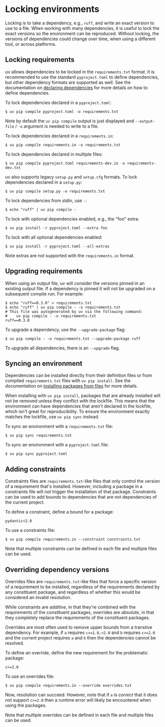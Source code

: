 # Locking environments

Locking is to take a dependency, e.g., `ruff`, and write an exact version to use to a file. When
working with many dependencies, it is useful to lock the exact versions so the environment can be
reproduced. Without locking, the versions of dependencies could change over time, when using a
different tool, or across platforms.

## Locking requirements

uv allows dependencies to be locked in the `requirements.txt` format. It is recommended to use the
standard `pyproject.toml` to define dependencies, but other dependency formats are supported as
well. See the documentation on [declaring dependencies](dependencies.md) for more details on how to
define dependencies.

To lock dependencies declared in a `pyproject.toml`:

```console
$ uv pip compile pyproject.toml -o requirements.txt
```

Note by default the `uv pip compile` output is just displayed and `--output-file` / `-o` argument is
needed to write to a file.

To lock dependencies declared in a `requirements.in`:

```console
$ uv pip compile requirements.in -o requirements.txt
```

To lock dependencies declared in multiple files:

```console
$ uv pip compile pyproject.toml requirements-dev.in -o requirements-dev.txt
```

uv also supports legacy `setup.py` and `setup.cfg` formats. To lock dependencies declared in a
`setup.py`:

```console
$ uv pip compile setup.py -o requirements.txt
```

To lock dependencies from stdin, use `-`:

```console
$ echo "ruff" | uv pip compile -
```

To lock with optional dependencies enabled, e.g., the "foo" extra:

```console
$ uv pip install -r pyproject.toml --extra foo
```

To lock with all optional dependencies enabled:

```console
$ uv pip install -r pyproject.toml --all-extras
```

Note extras are not supported with the `requirements.in` format.

## Upgrading requirements

When using an output file, uv will consider the versions pinned in an existing output file. If a
dependency is pinned it will not be upgraded on a subsequent compile run. For example:

```console
$ echo "ruff==0.3.0" > requirements.txt
$ echo "ruff" | uv pip compile - -o requirements.txt
# This file was autogenerated by uv via the following command:
#    uv pip compile - -o requirements.txt
ruff==0.3.0
```

To upgrade a dependency, use the `--upgrade-package` flag:

```console
$ uv pip compile - -o requirements.txt --upgrade-package ruff
```

To upgrade all dependencies, there is an `--upgrade` flag.

## Syncing an environment

Dependencies can be installed directly from their definition files or from compiled
`requirements.txt` files with `uv pip install`. See the documentation on
[installing packages from files](packages.md#installing-packages-from-files) for more details.

When installing with `uv pip install`, packages that are already installed will not be removed
unless they conflict with the lockfile. This means that the environment can have dependencies that
aren't declared in the lockfile, which isn't great for reproducibility. To ensure the environment
exactly matches the lockfile, use `uv pip sync` instead.

To sync an environment with a `requirements.txt` file:

```console
$ uv pip sync requirements.txt
```

To sync an environment with a `pyproject.toml` file:

```console
$ uv pip sync pyproject.toml
```

## Adding constraints

Constraints files are `requirements.txt`-like files that only control the _version_ of a requirement
that's installed. However, including a package in a constraints file will _not_ trigger the
installation of that package. Constraints can be used to add bounds to dependencies that are not
dependencies of the current project.

To define a constraint, define a bound for a package:

```text title="constraints.txt"
pydantic<2.0
```

To use a constraints file:

```console
$ uv pip compile requirements.in --constraint constraints.txt
```

Note that multiple constraints can be defined in each file and multiple files can be used.

## Overriding dependency versions

Overrides files are `requirements.txt`-like files that force a specific version of a requirement to
be installed, regardless of the requirements declared by any constituent package, and regardless of
whether this would be considered an invalid resolution.

While constraints are _additive_, in that they're combined with the requirements of the constituent
packages, overrides are _absolute_, in that they completely replace the requirements of the
constituent packages.

Overrides are most often used to remove upper bounds from a transtive dependency. For example, if
`a` requires `c>=1.0,<2.0` and `b` requires `c>=2.0` and the current project requires `a` and `b`
then the dependencies cannot be resolved.

To define an override, define the new requirement for the problematic package:

```text title="overrides.txt"
c>=2.0
```

To use an overrides file:

```console
$ uv pip compile requirements.in --override overrides.txt
```

Now, resolution can succeed. However, note that if `a` is _correct_ that it does not support
`c>=2.0` then a runtime error will likely be encountered when using the packages.

Note that multiple overrides can be defined in each file and multiple files can be used.
